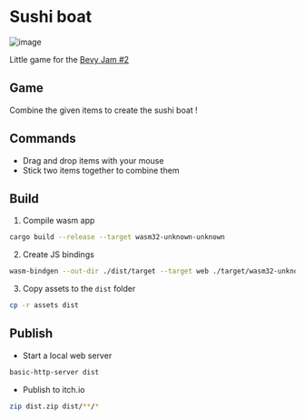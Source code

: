 # Sushi boat

![image](https://img.itch.zone/aW1nLzk5MTE3OTIucG5n/original/XlNCfD.png)

Little game for the [Bevy Jam #2](https://itch.io/jam/bevy-jam-2)

## Game

Combine the given items to create the sushi boat !

## Commands

- Drag and drop items with your mouse
- Stick two items together to combine them

## Build

1. Compile wasm app

```sh
cargo build --release --target wasm32-unknown-unknown
```

2. Create JS bindings

```sh
wasm-bindgen --out-dir ./dist/target --target web ./target/wasm32-unknown-unknown/release/stacker.wasm
```

3. Copy assets to the `dist` folder
```sh
cp -r assets dist
```

## Publish

- Start a local web server

```sh
basic-http-server dist
```

- Publish to itch.io

```sh
zip dist.zip dist/**/*
```
